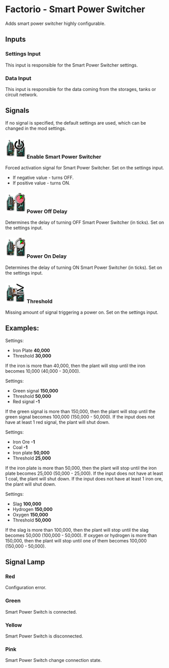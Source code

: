 # Factorio - Smart Power Switcher
Adds smart power switcher highly configurable.

## Inputs
### Settings Input
This input is responsible for the Smart Power Switcher settings.
### Data Input
This input is responsible for the data coming from the storages, tanks or circuit network.

## Signals
If no signal is specified, the default settings are used, which can be changed in the mod settings.

### ![Force Enable Signal](https://github.com/danbka33/SmartPowerSwitcher/raw/master/graphics/icons/enabled.png)  Enable Smart Power Switcher 

Forced activation signal for Smart Power Switcher. Set on the settings input.
- If negative value - turns OFF.
- If positive value - turns ON. 

### ![Power Off Delay](https://github.com/danbka33/SmartPowerSwitcher/raw/master/graphics/icons/timeroff.png) Power Off Delay
Determines the delay of turning OFF Smart Power Switcher (in ticks). Set on the settings input.

### ![Power On Delay](https://github.com/danbka33/SmartPowerSwitcher/raw/master/graphics/icons/timeron.png) Power On Delay
Determines the delay of turning ON Smart Power Switcher (in ticks). Set on the settings input.

### ![Power On Delay](https://github.com/danbka33/SmartPowerSwitcher/raw/master/graphics/icons/threshold.png) Threshold
Missing amount of signal triggering a power on. Set on the settings input.

## Examples:
Settings:
- Iron Plate **40,000**
- Threshold **30,000**

If the iron is more than 40,000, then the plant will stop until the iron becomes 10,000 (40,000 - 30,000).

Settings:
- Green signal **150,000**
- Threshold **50,000**
- Red signal **-1**

If the green signal is more than 150,000, then the plant will stop until the green signal becomes 100,000 (150,000 - 50,000).
If the input does not have at least 1 red signal, the plant will shut down.

Settings:
- Iron Ore **-1**
- Coal **-1**
- Iron plate **50,000**
- Threshold **25,000**
  
If the iron plate is more than 50,000, then the plant will stop until the iron plate becomes 25,000 (50,000 - 25,000).
If the input does not have at least 1 coal, the plant will shut down.
If the input does not have at least 1 iron ore, the plant will shut down.

Settings:
- Slag **100,000**
- Hydrogen **150,000**
- Oxygen **150,000**
- Threshold **50,000**

If the slag is more than 100,000, then the plant will stop until the slag becomes 50,000 (100,000 - 50,000).
If oxygen or hydrogen is more than 150,000, then the plant will stop until one of them becomes 100,000 (150,000 - 50,000).

## Signal Lamp
### Red
Configuration error.
### Green
Smart Power Switch is connected.
### Yellow
Smart Power Switch is disconnected.
### Pink
Smart Power Switch change connection state.